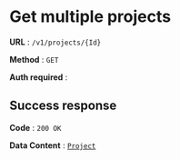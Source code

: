 # Get multiple projects

**URL** : `/v1/projects/{Id}`

**Method** : `GET`

**Auth required** :

## Success response

**Code** : `200 OK`

**Data Content** : [`Project`](project.md)
